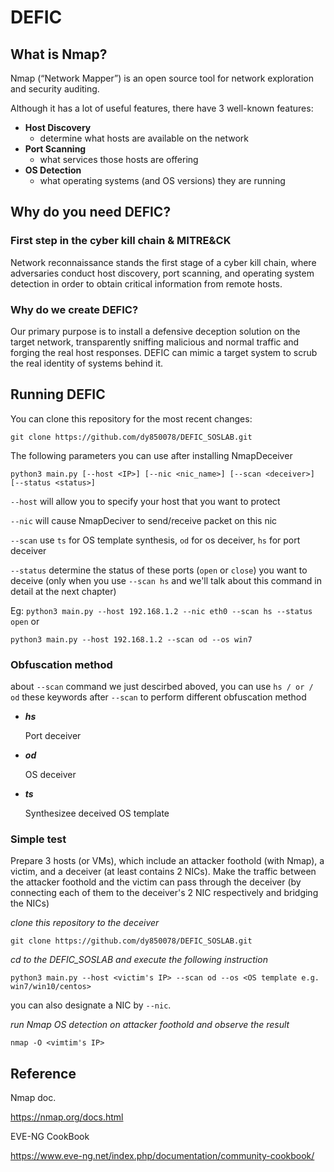 # DEFIC

## What is Nmap?
Nmap (“Network Mapper”) is an open source tool for network exploration and security auditing.

Although it has a lot of useful features, there have 3 well-known features:    
 - **Host Discovery**
    -  determine what hosts are available on the network
 - **Port Scanning**
    -  what services those hosts are offering
 - **OS Detection**
    -  what operating systems (and OS versions) they are running


## Why do you need DEFIC?

### First step in the cyber kill chain & MITRE&CK
Network reconnaissance stands the first stage of a cyber kill chain, where adversaries conduct host discovery, port scanning, and operating system detection in order to obtain critical information from remote hosts. 

### Why do we create DEFIC?
Our primary purpose is to install a defensive deception solution on the target network, transparently sniffing malicious and normal traffic and forging the real host responses. DEFIC can mimic a target system to scrub the real identity of systems behind it.

## Running DEFIC

You can clone this repository for the most recent changes:

```git clone https://github.com/dy850078/DEFIC_SOSLAB.git```

The following parameters you can use after installing NmapDeceiver

```python3 main.py [--host <IP>] [--nic <nic_name>] [--scan <deceiver>] [--status <status>]```

```--host``` will allow you to specify your host that you want to protect

```--nic```  will cause NmapDeciver to send/receive packet on this nic

```--scan``` use ```ts``` for OS template synthesis, ```od``` for os deceiver, ```hs``` for port deceiver

```--status``` determine the status of these ports (```open``` or ```close```) you want to deceive (only when you use ```--scan hs``` and we'll talk about this command in detail at the next chapter)

Eg: ```python3 main.py --host 192.168.1.2 --nic eth0 --scan hs --status open``` or  

```python3 main.py --host 192.168.1.2 --scan od --os win7```

### Obfuscation method

about ```--scan``` command we just descirbed aboved, you can use ```hs / or / od``` these keywords after ```--scan``` to perform different obfuscation method

- ***hs***

  Port deceiver

- ***od***

  OS deceiver

- ***ts***

  Synthesizee deceived OS template
  

### Simple test

Prepare 3 hosts (or VMs), which include an attacker foothold (with Nmap), a victim, and a deceiver (at least contains 2 NICs).
Make the traffic between the attacker foothold and the victim can pass through the deceiver (by connecting each of them to the deceiver's 2 NIC respectively and bridging the NICs)

*clone this repository to the deceiver*

```git clone https://github.com/dy850078/DEFIC_SOSLAB.git```

*cd to the DEFIC_SOSLAB and execute the following instruction*

```python3 main.py --host <victim's IP> --scan od --os <OS template e.g. win7/win10/centos>```

you can also designate a NIC by ```--nic```.

*run Nmap OS detection on attacker foothold and observe the result*

```nmap -O <vimtim's IP>```



## Reference

Nmap doc.

https://nmap.org/docs.html

EVE-NG CookBook

https://www.eve-ng.net/index.php/documentation/community-cookbook/
